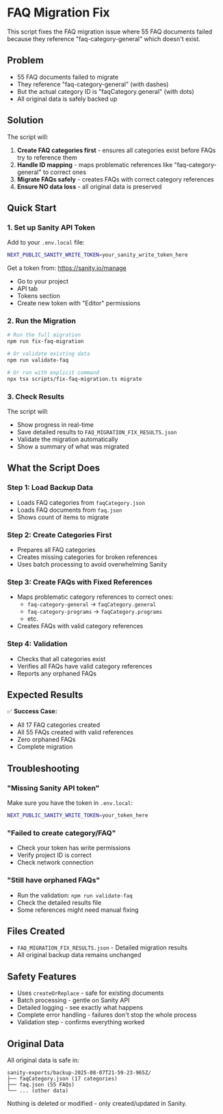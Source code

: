 # FAQ Migration Fix

This script fixes the FAQ migration issue where 55 FAQ documents failed because they reference "faq-category-general" which doesn't exist.

## Problem
- 55 FAQ documents failed to migrate
- They reference "faq-category-general" (with dashes)
- But the actual category ID is "faqCategory.general" (with dots)
- All original data is safely backed up

## Solution
The script will:
1. **Create FAQ categories first** - ensures all categories exist before FAQs try to reference them
2. **Handle ID mapping** - maps problematic references like "faq-category-general" to correct ones
3. **Migrate FAQs safely** - creates FAQs with correct category references
4. **Ensure NO data loss** - all original data is preserved

## Quick Start

### 1. Set up Sanity API Token
Add to your `.env.local` file:
```bash
NEXT_PUBLIC_SANITY_WRITE_TOKEN=your_sanity_write_token_here
```

Get a token from: https://sanity.io/manage
- Go to your project
- API tab  
- Tokens section
- Create new token with "Editor" permissions

### 2. Run the Migration
```bash
# Run the full migration
npm run fix-faq-migration

# Or validate existing data
npm run validate-faq

# Or run with explicit command
npx tsx scripts/fix-faq-migration.ts migrate
```

### 3. Check Results
The script will:
- Show progress in real-time
- Save detailed results to `FAQ_MIGRATION_FIX_RESULTS.json`
- Validate the migration automatically
- Show a summary of what was migrated

## What the Script Does

### Step 1: Load Backup Data
- Loads FAQ categories from `faqCategory.json`
- Loads FAQ documents from `faq.json`
- Shows count of items to migrate

### Step 2: Create Categories First
- Prepares all FAQ categories
- Creates missing categories for broken references
- Uses batch processing to avoid overwhelming Sanity

### Step 3: Create FAQs with Fixed References
- Maps problematic category references to correct ones:
  - `faq-category-general` → `faqCategory.general`
  - `faq-category-programs` → `faqCategory.programs`
  - etc.
- Creates FAQs with valid category references

### Step 4: Validation
- Checks that all categories exist
- Verifies all FAQs have valid category references
- Reports any orphaned FAQs

## Expected Results
✅ **Success Case:**
- All 17 FAQ categories created
- All 55 FAQs created with valid references
- Zero orphaned FAQs
- Complete migration

## Troubleshooting

### "Missing Sanity API token"
Make sure you have the token in `.env.local`:
```bash
NEXT_PUBLIC_SANITY_WRITE_TOKEN=your_token_here
```

### "Failed to create category/FAQ"
- Check your token has write permissions
- Verify project ID is correct
- Check network connection

### "Still have orphaned FAQs"
- Run the validation: `npm run validate-faq`
- Check the detailed results file
- Some references might need manual fixing

## Files Created
- `FAQ_MIGRATION_FIX_RESULTS.json` - Detailed migration results
- All original backup data remains unchanged

## Safety Features
- Uses `createOrReplace` - safe for existing documents
- Batch processing - gentle on Sanity API
- Detailed logging - see exactly what happens
- Complete error handling - failures don't stop the whole process
- Validation step - confirms everything worked

## Original Data
All original data is safe in:
```
sanity-exports/backup-2025-08-07T21-59-23-965Z/
├── faqCategory.json (17 categories)
├── faq.json (55 FAQs)
└── ... (other data)
```

Nothing is deleted or modified - only created/updated in Sanity.